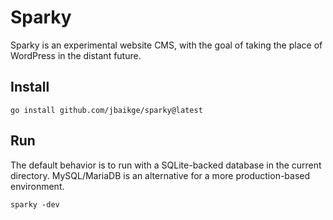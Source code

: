 # Sparky

Sparky is an experimental website CMS, with the goal of taking the place of
WordPress in the distant future.

## Install

```
go install github.com/jbaikge/sparky@latest
```

## Run

The default behavior is to run with a SQLite-backed database in the current
directory. MySQL/MariaDB is an alternative for a more production-based
environment.

```
sparky -dev
```
